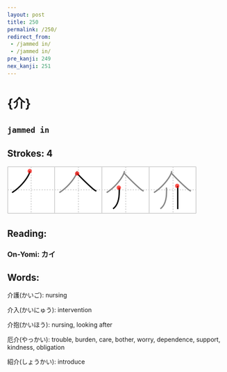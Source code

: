 ```yaml
---
layout: post
title: 250
permalink: /250/
redirect_from:
 - /jammed in/
 - /jammed in/
pre_kanji: 249
nex_kanji: 251
---
```


# {介}

## `jammed in`

## Strokes: 4

<div class="stroke"><img src="../images/E4BB8B.png" /></div>

## Reading:

### On-Yomi: カイ

## Words:

介護(かいご): nursing

介入(かいにゅう): intervention

介抱(かいほう): nursing, looking after

厄介(やっかい): trouble, burden, care, bother, worry, dependence, support, kindness, obligation

紹介(しょうかい): introduce
